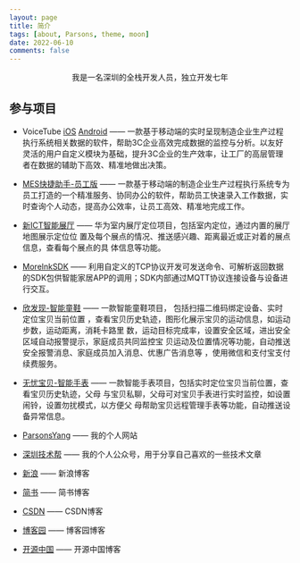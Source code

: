 ```yaml
---
layout: page
title: 简介
tags: [about, Parsons, theme, moon]
date: 2022-06-10
comments: false
---
```

    
<center>我是一名深圳的全栈开发人员，独立开发七年</center>

## 参与项目
* VoiceTube [iOS](https://apps.apple.com/app/id1468261402) [Android](https://appstore.fano.ai/apps/12/plats/12) —— 一款基于移动端的实时呈现制造企业生产过程执行系统相关数据的软件，帮助3C企业高效完成数据的监控与分析。以友好灵活的用户自定义模块为基础，提升3C企业的生产效率，让工厂的高层管理者在数据的辅助下高效、精准地做出决策。
* [MES快捷助手-员工版](https://itunes.apple.com/cn/app/id1444976911?mt=8) —— 一款基于移动端的制造企业生产过程执行系统专为员工打造的一个精准服务、协同办公的软件，帮助员工快速录入工作数据，实时查询个人动态，提高办公效率，让员工高效、精准地完成工作。
* [新ICT智能展厅](https://itunes.apple.com/cn/app/id1334527106?mt=8) —— 华为室内展厅定位项目，包括室内定位，通过内置的展厅地图展示定位位 置及每个展点的情况、推送感兴趣、距离最近或正对着的展点信息，查看每个展点的具 体信息等功能。
* [MorelnkSDK](http://www.morelnk.cn/) —— 利用自定义的TCP协议开发可发送命令、可解析返回数据的SDK包供智能家居APP的调用；SDK内部通过MQTT协议连接设备与设备进行交互。
* [欣发现-智能童鞋](http://www.morelnk.cn/) —— 一款智能童鞋项目， 包括扫描二维码绑定设备、实时定位宝贝当前位置 ，查看宝贝历史轨迹，图形化展示宝贝的运动信息，如运动步数，运动距离，消耗卡路里 数，运动目标完成率，设置安全区域，进出安全区域自动报警提示，家庭成员共同监控宝 贝运动及位置情况等功能，自动推送安全报警消息、家庭成员加入消息、优惠广告消息等 ，使用微信和支付宝支付续费服务。
* [无忧宝贝-智能手表](http://www.morelnk.cn/) —— 一款智能手表项目，包括实时定位宝贝当前位置，查看宝贝历史轨迹，父母 与宝贝私聊，父母可对宝贝手表进行实时监控，如设置闹铃，设置勿扰模式，以方便父 母帮助宝贝远程管理手表等功能，自动推送设备异常信息。

* [ParsonsYang](https://parsonsyang.github.io) —— 我的个人网站
* [深圳技术帮](https://mp.weixin.qq.com/profile?src=3&timestamp=1553770852&ver=1&signature=1ZhiAXi*mNSwQZ0yP0D87UPwKRWKh64N6-noDrIlLPYwG0DfIaef3cQJkn6oqp6utOuW1VNMzPE3LYVnU2UpZw==) —— 我的个人公众号，用于分享自己喜欢的一些技术文章
* [新浪](http://blog.sina.com.cn/u/2685019963) —— 新浪博客
* [简书](https://www.jianshu.com/u/7d7df5c5669c) —— 简书博客
* [CSDN](https://blog.csdn.net/NickYangBooy) —— CSDN博客
* [博客园](https://www.cnblogs.com/parsonsyang) —— 博客园博客
* [开源中国](https://my.oschina.net/NickYangBooy) —— 开源中国博客

